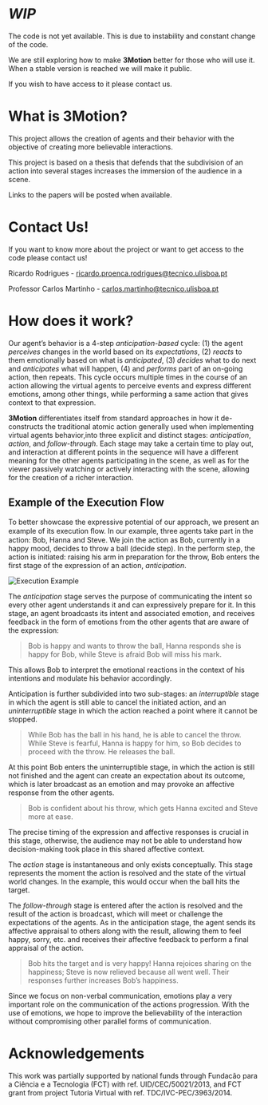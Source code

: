 # *WIP*

The code is not yet available. This is due to instability and constant change of the code.

We are still exploring how to make **3Motion** better for those who will use it. When a stable version is reached we will make it public.

If you wish to have access to it please contact us.

# What is 3Motion?

This project allows the creation of agents and their behavior with the objective of creating more believable interactions.

This project is based on a thesis that defends that the subdivision of an action into several stages increases the immersion of the audience in a scene.

Links to the papers will be posted when available.
<!-- - [Towards Believable Interactions between Synthetic Characters]() - Poster paper describing the model (4 pages).
- [Measuring Believable Interactions, a Case Study: 3Motion]() - Workshop paper focusing on the User Study -->

# Contact Us!

If you want to know more about the project or want to get access to the code please contact us!

Ricardo Rodrigues - ricardo.proenca.rodrigues@tecnico.ulisboa.pt

Professor Carlos Martinho - carlos.martinho@tecnico.ulisboa.pt

# How does it work?

Our agent’s behavior is a 4-step *anticipation-based* cycle: (1) the agent *perceives* changes in the world based on its *expectations*, (2) *reacts* to them emotionally based on what is *anticipated*, (3) *decides* what to do next and *anticipates* what will happen, (4) and *performs* part of an on-going action, then repeats. This cycle occurs multiple times in the course of an action allowing the virtual agents to perceive events and express different emotions, among other things, while performing a same action that gives context to that expression.

**3Motion** differentiates itself from standard approaches in how it de-constructs the traditional atomic action generally used when implementing virtual agents behavior,into three explicit and distinct stages: *anticipation*, *action*, and *follow-through*. Each stage may take a certain time to play out, and interaction at different points in the sequence will have a different meaning for the other agents participating in the scene, as well as for the viewer passively watching or actively interacting with the scene, allowing for the creation of a richer interaction.

## Example of the Execution Flow

To better showcase the expressive potential of our approach, we present an example of its execution ﬂow. In our example, three agents take part in the action: Bob, Hanna and Steve. We join the action as Bob, currently in a happy mood, decides to throw a ball (decide step). In the perform step, the action is initiated: raising his arm in preparation for the throw, Bob enters the first stage of the expression of an action, *anticipation*.

![Execution Example](https://www.dropbox.com/s/i37wgqm18h4jdls/actionFlow.png?raw=1)

The *anticipation* stage serves the purpose of communicating the intent so every other agent understands it and can expressively prepare for it. In this stage, an agent broadcasts its intent and associated emotion, and receives feedback in the form of emotions from the other agents that are aware of the expression: 

> Bob is happy and wants to throw the ball, Hanna responds she is happy for Bob, while Steve is afraid Bob will miss his mark. 

This allows Bob to interpret the emotional reactions in the context of his intentions and modulate his behavior accordingly.

Anticipation is further subdivided into two sub-stages: an *interruptible* stage in which the agent is still able to cancel the initiated action, and an *uninterruptible* stage in which the action reached a point where it cannot be stopped.

> While Bob has the ball in his hand, he is able to cancel the throw. While Steve is fearful, Hanna is happy for him, so Bob decides to proceed with the throw. He releases the ball.

At this point Bob enters the uninterruptible stage, in which the action is still not finished and the agent can create an expectation about its outcome, which is later broadcast as an emotion and may provoke an affective response from the other agents.

> Bob is confident about his throw, which gets Hanna excited and Steve more at ease.

The precise timing of the expression and affective responses is crucial in this stage, otherwise, the audience may not be able to understand how decision-making took place in this shared affective context.

The *action* stage is instantaneous and only exists conceptually. This stage represents the moment the action is resolved and the state of the virtual world changes. In the example, this would occur when the ball hits the target.

The *follow-through* stage is entered after the action is resolved and the result of the action is broadcast, which will meet or challenge the expectations of the agents. As in the anticipation stage, the agent sends its affective appraisal to others along with the result, allowing them to feel happy, sorry, etc. and receives their affective feedback to perform a final appraisal of the action.

> Bob hits the target and is very happy! Hanna rejoices sharing on the happiness; Steve is now relieved because all went well. Their responses further increases Bob’s happiness. 

Since we focus on non-verbal communication, emotions play a very important role on the communication of the actions progression. With the use of emotions, we hope to improve the believability of the interaction without compromising other parallel forms of communication.

# Acknowledgements

 This work was partially supported by national funds through Fundacão para a Ciência e a Tecnologia (FCT) with ref. UID/CEC/50021/2013, and FCT grant from project Tutoria Virtual with ref. TDC/IVC-PEC/3963/2014.

